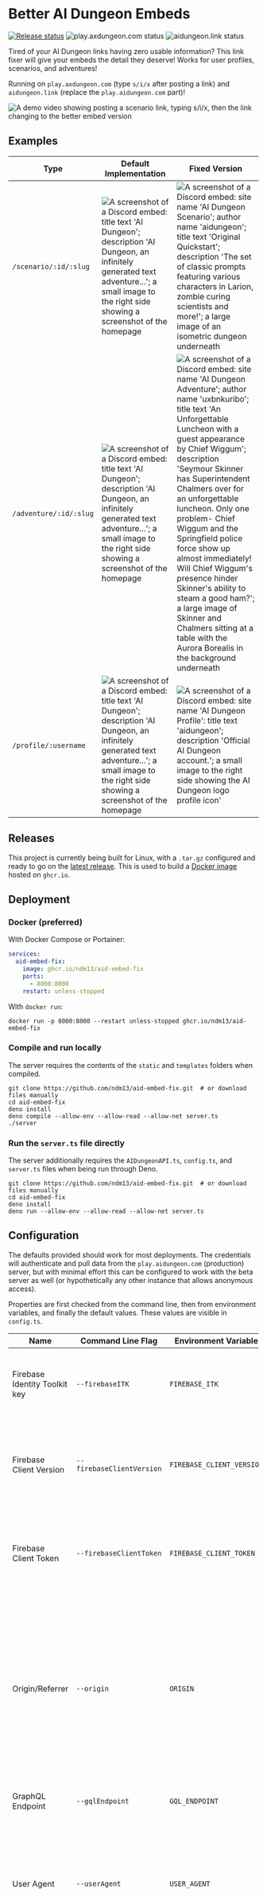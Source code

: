 # Better AI Dungeon Embeds
[![Release status](https://github.com/ndm13/aid-embed-fix/actions/workflows/release.yml/badge.svg)](https://github.com/ndm13/aid-embed-fix/actions/workflows/release.yml) ![play.axdungeon.com status](https://img.shields.io/website?url=https%3A%2F%2Fplay.axdungeon.com&label=play.axdungeon.com) ![aidungeon.link status](https://img.shields.io/website?url=https%3A%2F%2Faidungeon.link&label=aidungeon.link)

Tired of your AI Dungeon links having zero usable information? This link fixer will give your embeds the detail they
deserve! Works for user profiles, scenarios, and adventures!

Running on `play.axdungeon.com` (type `s/i/x` after posting a link) and `aidungeon.link` (replace the
`play.aidungeon.com` part)!

<img alt="A demo video showing posting a scenario link, typing s/i/x, then the link changing to the better embed version" src="/screenshots/sixfix_demo.gif" style="max-height:450px"/>

## Examples
| Type                   | Default Implementation                                                                                                                                                                                                            | Fixed Version                                                                                                                                                                                                                                                                                                                                                                                                                                                                                                                                                                                                    |
|------------------------|-----------------------------------------------------------------------------------------------------------------------------------------------------------------------------------------------------------------------------------|------------------------------------------------------------------------------------------------------------------------------------------------------------------------------------------------------------------------------------------------------------------------------------------------------------------------------------------------------------------------------------------------------------------------------------------------------------------------------------------------------------------------------------------------------------------------------------------------------------------|
| `/scenario/:id/:slug`  | ![A screenshot of a Discord embed: title text 'AI Dungeon'; description 'AI Dungeon, an infinitely generated text adventure...'; a small image to the right side showing a screenshot of the homepage](/screenshots/standard.png) | ![A screenshot of a Discord embed: site name 'AI Dungeon Scenario'; author name 'aidungeon'; title text 'Original Quickstart'; description 'The set of classic prompts featuring various characters in Larion, zombie curing scientists and more!'; a large image of an isometric dungeon underneath](/screenshots/original_quickstart.png)                                                                                                                                                                                                                                                                      |
| `/adventure/:id/:slug` | ![A screenshot of a Discord embed: title text 'AI Dungeon'; description 'AI Dungeon, an infinitely generated text adventure...'; a small image to the right side showing a screenshot of the homepage](/screenshots/standard.png) | ![A screenshot of a Discord embed: site name 'AI Dungeon Adventure'; author name 'uxbnkuribo'; title text 'An Unforgettable Luncheon with a guest appearance by Chief Wiggum'; description 'Seymour Skinner has Superintendent Chalmers over for an unforgettable luncheon. Only one problem- Chief Wiggum and the Springfield police force show up almost immediately! Will Chief Wiggum's presence hinder Skinner's ability to steam a good ham?'; a large image of Skinner and Chalmers sitting at a table with the Aurora Borealis in the background underneath](/screenshots/an_unforgettable_luncheon.png) |
| `/profile/:username`   | ![A screenshot of a Discord embed: title text 'AI Dungeon'; description 'AI Dungeon, an infinitely generated text adventure...'; a small image to the right side showing a screenshot of the homepage](/screenshots/standard.png) | ![A screenshot of a Discord embed: site name 'AI Dungeon Profile': title text 'aidungeon'; description 'Official AI Dungeon account.'; a small image to the right side showing the AI Dungeon logo profile icon'](/screenshots/aidungeon.png)                                                                                                                                                                                                                                                                                                                                                                    |

## Releases
This project is currently being built for Linux, with a `.tar.gz` configured and ready to go on the
[latest release](https://github.com/ndm13/aid-embed-fix/releases/latest). This is used to build a
[Docker image](https://github.com/ndm13/aid-embed-fix/pkgs/container/aid-embed-fix) hosted on `ghcr.io`.

## Deployment
### Docker (preferred)
With Docker Compose or Portainer:
```yml
services:
  aid-embed-fix:
    image: ghcr.io/ndm13/aid-embed-fix
    ports:
      - 8000:8000
    restart: unless-stopped
```
With `docker run`:
```shell
docker run -p 8000:8000 --restart unless-stopped ghcr.io/ndm13/aid-embed-fix
```

### Compile and run locally
The server requires the contents of the `static` and `templates` folders when compiled.
```shell
git clone https://github.com/ndm13/aid-embed-fix.git  # or download files manually
cd aid-embed-fix
deno install
deno compile --allow-env --allow-read --allow-net server.ts
./server
```

### Run the `server.ts` file directly
The server additionally requires the `AIDungeonAPI.ts`, `config.ts`, and `server.ts` files when being run through Deno.
```shell
git clone https://github.com/ndm13/aid-embed-fix.git  # or download files manually
cd aid-embed-fix
deno install
deno run --allow-env --allow-read --allow-net server.ts
```

## Configuration
The defaults provided should work for most deployments. The credentials will authenticate and pull data from the
`play.aidungeon.com` (production) server, but with minimal effort this can be configured to work with the beta server
as well (or hypothetically any other instance that allows anonymous access).

Properties are first checked from the command line, then from environment variables, and finally the default values.
These values are visible in `config.ts`.

| Name                          | Command Line Flag         | Environment Variable      | Description                                                                                                                                                                                                                       |
|-------------------------------|---------------------------|---------------------------|-----------------------------------------------------------------------------------------------------------------------------------------------------------------------------------------------------------------------------------|
| Firebase Identity Toolkit key | `--firebaseITK`           | `FIREBASE_ITK`            | This is passed as the `key=` parameter for Firebase auth requests.                                                                                                                                                                |
| Firebase Client Version       | `--firebaseClientVersion` | `FIREBASE_CLIENT_VERSION` | This is passed as the `X-Client-Version` header for Firebase auth requests.                                                                                                                                                       |
| Firebase Client Token         | `--firebaseClientToken`   | `FIREBASE_CLIENT_TOKEN`   | This is passed as the `X-Firebase-Client` header for Firebase auth requests.                                                                                                                                                      |
| Origin/Referrer               | `--origin`                | `ORIGIN`                  | This is used as the origin for all Firebase requests, the referrer for all GraphQL requests, and the hostname for all redirects (unless overridden by a hostname prefix).                                                         |
| GraphQL Endpoint              | `--gqlEndpoint`           | `GQL_ENDPOINT`            | This is the endpoint for all GraphQL queries.                                                                                                                                                                                     |
| User Agent                    | `--userAgent`             | `USER_AGENT`              | This is the user agent that will be used for all requests. Docker images will assign the correct version number on build.                                                                                                         |
| OEmbed Protocol               | `--oembedProtocol`        | `OEMBED_PROTOCOL`         | When running behind some reverse proxies, protocol detection can return an http link instead of https. This ensures that the links to oembed.json use the correct protocol. **Change this to http if serving the app over http.** |
| Listening Interface           | `--listen`                | `LISTEN`                  | The interface to use for incoming requests.                                                                                                                                                                                       |

Note that when changing environments, you will likely need different Firebase credentials (ITK and Token) as each
instance authenticates as a separate app. Each environment also uses a separate GraphQL endpoint.

## Technical Details
There are two core components to the project: the [AI Dungeon API](/AIDungeonAPI.ts) and an 
[Oak middleware webserver](/server.ts) (plus a global [config file](/config.ts) to tie it all together).

THe AI Dungeon API was reverse engineered from authentication/GraphQL queries on `play.aidungeon.com`. These queries
have been stripped to retrieve a minimal amount of information - much less than a typical page load. Firebase sessions
are reduced by keeping an anonymous session active during high use times and letting it expire/creating a new one
during off-peak hours. The design is otherwise completely stateless: no persistent storage, easy scalability.

Requests are redirected to the origin site when possible. When a page is requested by a non-Discord user agent, a 301
redirect is issued (this behavior can be bypassed by adding `no_ua` as a query parameter, if testing another platform).
If the page *is* loaded by a browser, a JavaScript redirect will take place immediately, with history replacement. And
if for some reason all logic fails and the user sees the page we present to Discord, it still looks nice enough.

## For Contributors
My biggest blind spot is testing. Discord is a big community for AI Dungeon, but I'm sure there are other platforms
where links are shared with subpar embeds. Please go ahead and test them (with `?no_ua` on the end) and let me know if
they work well or need additional properties. I'm open for pull requests too, if anyone wants to put in some work!